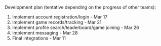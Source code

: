 Development plan (tentative depending on the progress of other teams):

1. Implement account registration/login - Mar 17
2. Implement game records/tracking - Mar 21
3. Implement profile search/leaderboard/game joining - Mar 26
4. Implement messaging - Mar 28
5. Final integrations - Mar 11
